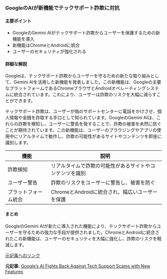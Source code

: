 ### GoogleのAIが新機能でテックサポート詐欺に対抗

#### 主要ポイント
- GoogleのGemini AIがテックサポート詐欺からユーザーを保護するための新機能を導入
- 新機能はChromeとAndroidに統合
- ユーザーのセキュリティが強化される

#### 詳細な解説

Googleは、テックサポート詐欺からユーザーを守るための新たな取り組みとして、Gemini AIを活用した新機能を発表しました。この新機能は、Googleの主要なプラットフォームであるChromeブラウザとAndroidオペレーティングシステムに統合されています。これにより、ユーザーは詐欺のリスクを大幅に減らすことができます。

テックサポート詐欺は、ユーザーが偽のサポートセンターに電話をかけさせ、個人情報や金銭を詐取する手口として知られています。GoogleのGemini AIは、これらの詐欺を検知し、ユーザーに警告を発することで、詐欺の被害を未然に防ぐことが期待されています。この新機能は、ユーザーのブラウジングやアプリの使用中にリアルタイムで動作し、詐欺の可能性があるサイトやコンテンツを即座に識別します。

| 機能 | 説明 |
|---|---|
| 詐欺検知 | リアルタイムで詐欺の可能性があるサイトやコンテンツを識別 |
| ユーザー警告 | 詐欺のリスクをユーザーに警告し、被害を防ぐ |
| プラットフォーム統合 | ChromeとAndroidに統合され、幅広いユーザーを保護 |

#### まとめ
GoogleのGemini AIが新たに導入された機能により、テックサポート詐欺からユーザーを守るための強力な手段が提供されました。ChromeとAndroidに統合されたこの新機能は、ユーザーのセキュリティを大幅に強化し、詐欺のリスクを軽減します。

[元記事へのリンク](https://www.kprc.com/news/googles-ai-fights-back-against-tech-support-scams-with-new-features/)

**元記事:** [Google’s AI Fights Back Against Tech Support Scams with New Features](https://www.click2houston.com/video/news/2025/05/09/googles-ai-fights-back-against-tech-support-scams-with-new-features/)